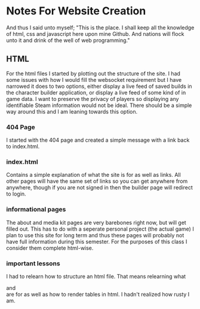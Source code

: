 # Notes For Website Creation
And thus I said unto myself; "This is the place. I shall keep all the knowledge of html, css and javascript here upon mine Github. And nations will flock unto it and drink of the well of web programming."

## HTML
For the html files I started by plotting out the structure of the site. I had some issues with how I would fill the websocket requirement but I have narrowed it does to two options, either display a live feed of saved builds in the character builder application, or display a live feed of some kind of in game data. I want to preserve the privacy of players so displaying any identifiable Steam information would not be ideal. There should be a simple way around this and I am leaning towards this option.

### 404 Page
I started with the 404 page and created a simple message with a link back to index.html. 

### index.html
Contains a simple explanation of what the site is for as well as links. All other pages will have the same set of links so you can get anywhere from anywhere, though if you are not signed in then the builder page will redirect to login.

### informational pages
The about and media kit pages are very barebones right now, but will get filled out. This has to do with a seperate personal project (the actual game) I plan to use this site for long term and thus these pages will probably not have full information during this semester. For the purposes of this class I consider them complete html-wise.

### important lessons
I had to relearn how to structure an html file. That means relearning what <body> <nav> <main> and <footer> are for as well as how to render tables in html. I hadn't realized how rusty I am.